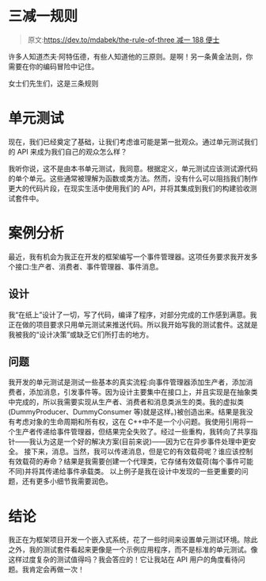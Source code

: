# 三减一规则

> 原文:[https://dev.to/mdabek/the-rule-of-three 减一 188 便士](https://dev.to/mdabek/the-rule-of-three---minus-one-188p)

许多人知道杰夫·阿特伍德，有些人知道他的三原则。是啊！另一条黄金法则，你需要在你的编码冒险中记住。

女士们先生们，这是三条规则

# [](#unit-tests)单元测试

现在，我们已经奠定了基础，让我们考虑谁可能是第一批观众。通过单元测试我们的 API 来成为我们自己的观众怎么样？

我听你说，这不是由本书单元测试，我同意。根据定义，单元测试应该测试源代码的单个单元。这些通常被理解为函数或类方法。然而，没有什么可以阻挡我们制作更大的代码片段，在现实生活中使用我们的 API，并将其集成到我们的构建验收测试套件中。

# [](#case-study)案例分析

最近，我有机会为我正在开发的框架编写一个事件管理器。这项任务要求我开发多个接口:生产者、消费者、事件管理器、事件消息。

## [](#design)设计

我“在纸上”设计了一切，写了代码，编译了程序，对部分完成的工作感到满意。我正在做的项目要求只用单元测试来推送代码。所以我开始写我的测试套件。这就是我被我的“设计决策”或缺乏它们所打击的地方。

## [](#issues)问题

我开发的单元测试是测试一些基本的真实流程:向事件管理器添加生产者，添加消费者，添加消息，引发事件等。因为设计主要集中在接口上，并且实现是在抽象类中完成的，所以我需要实现从生产者、消费者和消息类派生的类。我的虚拟类(DummyProducer、DummyConsumer 等)就是这样。)被创造出来。结果是我没有考虑对象的生命周期和所有权，这在 C++中不是一个小问题。我使用引用将一个生产者传递给事件管理器，但结果完全失败了。经过一些重构，我转向了共享指针——我认为这是一个好的解决方案(目前来说)——因为它在异步事件处理中更安全。
接下来，消息。当然，我可以传递消息，但是它的有效载荷呢？谁应该控制有效载荷的寿命？结果是我需要创建一个代理类，它存储有效载荷(每个事件可能不同)并将其传递给事件承载类。
以上例子是我在设计中发现的一些更重要的问题，还有更多小细节我需要润色。

# [](#conclusion)结论

我正在为框架项目开发一个嵌入式系统，花了一些时间来设置单元测试环境。除此之外，我的测试套件看起来更像是一个示例应用程序，而不是标准的单元测试。像这样过度复杂的测试值得吗？我会答应的！它让我站在 API 用户的角度看待问题。我肯定会再做一次！